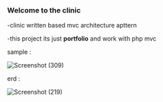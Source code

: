 ### Welcome to the clinic

-clinic written based mvc architecture apttern

-this project its just **portfolio** and work with php mvc 

sample : 


![Screenshot (309)](https://user-images.githubusercontent.com/110903442/209541437-166e6300-feb6-4b93-9e62-232d49131d67.png)

erd :

![Screenshot (219)](https://user-images.githubusercontent.com/110903442/209541792-91c68b02-4627-40da-bce8-7cf971e8976f.png)
